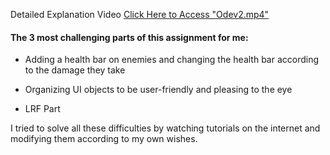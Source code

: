 
Detailed Explanation Video [Click Here to Access "Odev2.mp4"](https://github.com/HarunSMetin/Game_Programming_HW2/blob/main/Odev2.mp4)


#### The 3 most challenging parts of this assignment for me:

  - Adding a health bar on enemies and changing the health bar according to the damage they take

  - Organizing UI objects to be user-friendly and pleasing to the eye

  - LRF Part


I tried to solve all these difficulties by watching tutorials on the internet and modifying them according to my own wishes.
